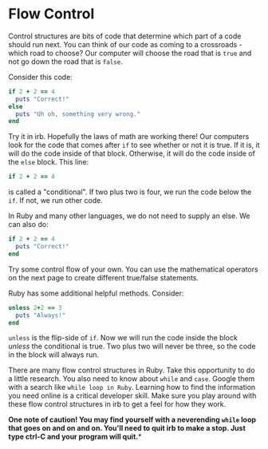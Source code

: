 # Flow Control

Control structures are bits of code that determine which part of a code should run next. You can think of our code as coming to a crossroads - which road to choose? Our computer will choose the road that is `true` and not go down the road that is `false`.

Consider this code:
```ruby
if 2 + 2 == 4
  puts "Correct!"
else
  puts "Uh oh, something very wrong."
end
```
Try it in irb. Hopefully the laws of math are working there! Our computers look for the code that comes after `if` to see whether or not it is true. If it is, it will do the code inside of that block. Otherwise, it will do the code inside of the `else` block. This line:
```ruby
if 2 + 2 == 4
```
is called a "conditional". If two plus two is four, we run the code below the `if`. If not, we run other code.

In Ruby and many other languages, we do not need to supply an else. We can also do:
```ruby
if 2 + 2 == 4
  puts "Correct!"
end
```

Try some control flow of your own. You can use the mathematical operators on the next page to create different true/false statements.

Ruby has some additional helpful methods. Consider:
```ruby
unless 2+2 == 3
  puts "Always!"
end
```
`unless` is the flip-side of `if`. Now we will run the code inside the block _unless_ the conditional is true. Two plus two will never be three, so the code in the block will always run.

There are many flow control structures in Ruby. Take this opportunity to do a little research. You also need to know about `while` and `case`. Google them with a search like `while loop in Ruby`. Learning how to find the information you need online is a critical developer skill. Make sure you play around with these flow control structures in irb to get a feel for how they work.

**One note of caution! You may find yourself with a neverending `while` loop that goes on and on and on. You'll need to quit irb to make a stop. Just type ctrl-C and your program will quit.***